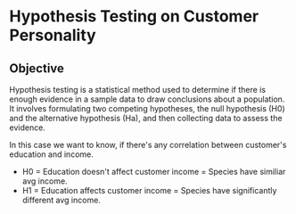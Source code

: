 # Hypothesis Testing on Customer Personality

## Objective
Hypothesis testing is a statistical method used to determine if there is enough evidence in a sample data to draw conclusions about a population. It involves formulating two competing hypotheses, the null hypothesis (H0) and the alternative hypothesis (Ha), and then collecting data to assess the evidence.

In this case we want to know, if there's any correlation between customer's education and income.
- H0 = Education doesn't affect customer income = Species have similiar avg income.
- H1 = Education affects customer income = Species have significantly different avg income.
